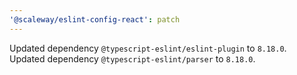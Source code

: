```yaml
---
'@scaleway/eslint-config-react': patch
---
```


Updated dependency `@typescript-eslint/eslint-plugin` to `8.18.0`.
Updated dependency `@typescript-eslint/parser` to `8.18.0`.

